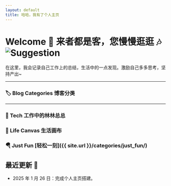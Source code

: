 ```yaml
---
layout: default
title: 哈哈，我有了个人主页
---
```


# Welcome 🎉 来者都是客，您慢慢逛逛 🎶![Suggestion](https://github.com/user-attachments/assets/b761db81-8713-4582-9614-25ddd5af65d5)

在这里，我会记录自己工作上的总结，生活中的一点发现。激励自己多多思考，坚持产出~

---

### 🏷️ Blog Categories 博客分类

---
### 🤖 Tech 工作中的林林总总

### 🎨 Life Canvas 生活画布

### 🪂 Just Fun [轻松一刻]({{ site.url }}/categories/just_fun/)


## 最近更新 📰
- 2025 年 1 月 26 日：完成个人主页搭建。
